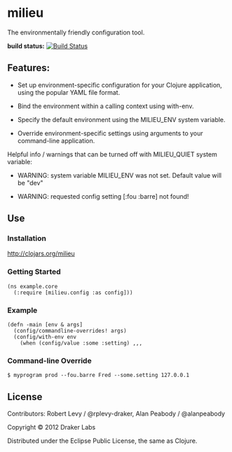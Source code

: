 # milieu

The environmentally friendly configuration tool.

**build status:** [![Build Status](https://secure.travis-ci.org/drakerlabs/milieu.png?branch=master)](http://travis-ci.org/drakerlabs/milieu)

## Features:

* Set up environment-specific configuration for your Clojure application, using
the popular YAML file format.

* Bind the environment within a calling context using with-env.

* Specify the default environment using the MILIEU_ENV system variable.

* Override environment-specific settings using arguments to your command-line
application.

Helpful info / warnings that can be turned off with MILIEU_QUIET system variable:

* WARNING: system variable MILIEU_ENV was not set. Default value will be "dev"

* WARNING: requested config setting [:fou :barre] not found!

## Use

### Installation

http://clojars.org/milieu

### Getting Started

```
(ns example.core
  (:require [milieu.config :as config]))
```

### Example

```
(defn -main [env & args]
  (config/commandline-overrides! args)
  (config/with-env env
    (when (config/value :some :setting) ,,,
```

### Command-line Override

```
$ myprogram prod --fou.barre Fred --some.setting 127.0.0.1
```

## License

Contributors: Robert Levy / @rplevy-draker, Alan Peabody / @alanpeabody

Copyright © 2012 Draker Labs

Distributed under the Eclipse Public License, the same as Clojure.
